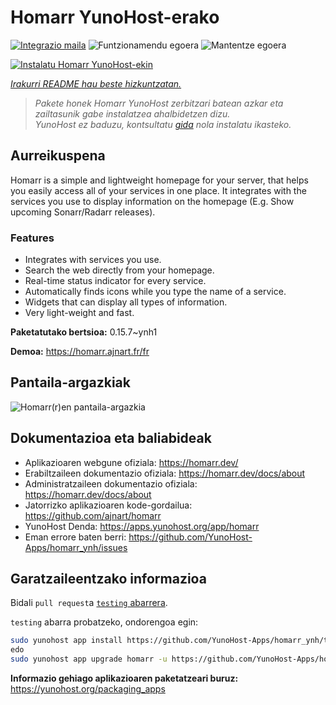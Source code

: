 <!--
Ohart ongi: README hau automatikoki sortu da <https://github.com/YunoHost/apps/tree/master/tools/readme_generator>ri esker
EZ editatu eskuz.
-->

# Homarr YunoHost-erako

[![Integrazio maila](https://dash.yunohost.org/integration/homarr.svg)](https://ci-apps.yunohost.org/ci/apps/homarr/) ![Funtzionamendu egoera](https://ci-apps.yunohost.org/ci/badges/homarr.status.svg) ![Mantentze egoera](https://ci-apps.yunohost.org/ci/badges/homarr.maintain.svg)

[![Instalatu Homarr YunoHost-ekin](https://install-app.yunohost.org/install-with-yunohost.svg)](https://install-app.yunohost.org/?app=homarr)

*[Irakurri README hau beste hizkuntzatan.](./ALL_README.md)*

> *Pakete honek Homarr YunoHost zerbitzari batean azkar eta zailtasunik gabe instalatzea ahalbidetzen dizu.*  
> *YunoHost ez baduzu, kontsultatu [gida](https://yunohost.org/install) nola instalatu ikasteko.*

## Aurreikuspena

Homarr is a simple and lightweight homepage for your server, that helps you easily access all of your services in one place.
It integrates with the services you use to display information on the homepage (E.g. Show upcoming Sonarr/Radarr releases).

### Features

- Integrates with services you use.
- Search the web directly from your homepage.
- Real-time status indicator for every service.
- Automatically finds icons while you type the name of a service.
- Widgets that can display all types of information.
- Very light-weight and fast.


**Paketatutako bertsioa:** 0.15.7~ynh1

**Demoa:** <https://homarr.ajnart.fr/fr>

## Pantaila-argazkiak

![Homarr(r)en pantaila-argazkia](./doc/screenshots/screenshot.png)

## Dokumentazioa eta baliabideak

- Aplikazioaren webgune ofiziala: <https://homarr.dev/>
- Erabiltzaileen dokumentazio ofiziala: <https://homarr.dev/docs/about>
- Administratzaileen dokumentazio ofiziala: <https://homarr.dev/docs/about>
- Jatorrizko aplikazioaren kode-gordailua: <https://github.com/ajnart/homarr>
- YunoHost Denda: <https://apps.yunohost.org/app/homarr>
- Eman errore baten berri: <https://github.com/YunoHost-Apps/homarr_ynh/issues>

## Garatzaileentzako informazioa

Bidali `pull request`a [`testing` abarrera](https://github.com/YunoHost-Apps/homarr_ynh/tree/testing).

`testing` abarra probatzeko, ondorengoa egin:

```bash
sudo yunohost app install https://github.com/YunoHost-Apps/homarr_ynh/tree/testing --debug
edo
sudo yunohost app upgrade homarr -u https://github.com/YunoHost-Apps/homarr_ynh/tree/testing --debug
```

**Informazio gehiago aplikazioaren paketatzeari buruz:** <https://yunohost.org/packaging_apps>
